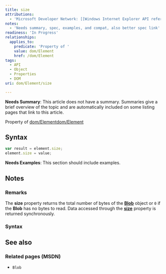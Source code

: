 ```yaml
---
title: size
attributions:
  - 'Microsoft Developer Network: [[Windows Internet Explorer API reference](http://msdn.microsoft.com/en-us/library/ie/hh828809%28v=vs.85%29.aspx) Article]'
notes:
  - 'Needs summary, spec, examples, and compat, also better spec link'
readiness: 'In Progress'
relationships:
  applies_to:
    predicate: 'Property of '
    value: dom/Element
    href: /dom/Element
tags:
  - API
  - Object
  - Properties
  - DOM
uri: dom/Element/size

---
```

**Needs Summary**: This article does not have a summary. Summaries give a brief overview of the topic and are automatically included on some listing pages that link to this article.

Property of [dom/Element](/dom/Element)[dom/Element](/dom/Element)

## <span>Syntax</span>

``` js
var result = element.size;
element.size = value;
```

**Needs Examples**: This section should include examples.

## <span>Notes</span>

### <span>Remarks</span>

The **size** property returns the total number of bytes of the [**Blob**](/apis/file/Blob) object or `0` if the **Blob** has no bytes to read. Data accessed through the [**size**](/html/attributes/size_(hr)) property is returned synchronously.

### <span>Syntax</span>

## <span>See also</span>

### <span>Related pages (MSDN)</span>

-   `Blob`
